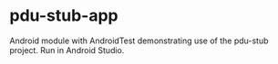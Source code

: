 # pdu-stub-app
Android module with AndroidTest demonstrating use of the pdu-stub project.  Run in Android Studio.